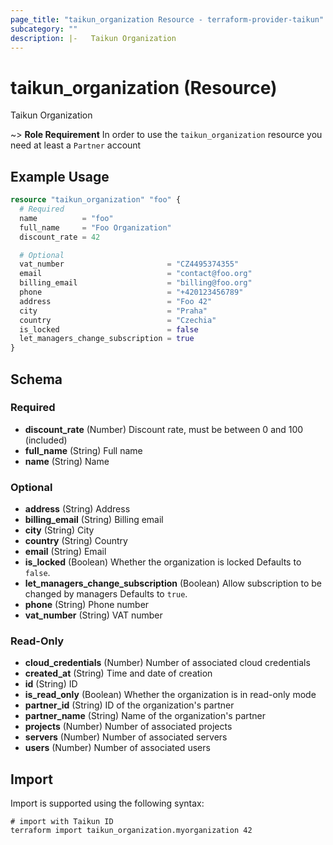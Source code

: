 ```yaml
---
page_title: "taikun_organization Resource - terraform-provider-taikun"
subcategory: ""
description: |-   Taikun Organization
---
```


# taikun_organization (Resource)

Taikun Organization

~> **Role Requirement** In order to use the `taikun_organization` resource you need at least a `Partner` account

## Example Usage

```terraform
resource "taikun_organization" "foo" {
  # Required
  name          = "foo"
  full_name     = "Foo Organization"
  discount_rate = 42

  # Optional
  vat_number                       = "CZ4495374355"
  email                            = "contact@foo.org"
  billing_email                    = "billing@foo.org"
  phone                            = "+420123456789"
  address                          = "Foo 42"
  city                             = "Praha"
  country                          = "Czechia"
  is_locked                        = false
  let_managers_change_subscription = true
}
```

<!-- schema generated by tfplugindocs -->
## Schema

### Required

- **discount_rate** (Number) Discount rate, must be between 0 and 100 (included)
- **full_name** (String) Full name
- **name** (String) Name

### Optional

- **address** (String) Address
- **billing_email** (String) Billing email
- **city** (String) City
- **country** (String) Country
- **email** (String) Email
- **is_locked** (Boolean) Whether the organization is locked Defaults to `false`.
- **let_managers_change_subscription** (Boolean) Allow subscription to be changed by managers Defaults to `true`.
- **phone** (String) Phone number
- **vat_number** (String) VAT number

### Read-Only

- **cloud_credentials** (Number) Number of associated cloud credentials
- **created_at** (String) Time and date of creation
- **id** (String) ID
- **is_read_only** (Boolean) Whether the organization is in read-only mode
- **partner_id** (String) ID of the organization's partner
- **partner_name** (String) Name of the organization's partner
- **projects** (Number) Number of associated projects
- **servers** (Number) Number of associated servers
- **users** (Number) Number of associated users

## Import

Import is supported using the following syntax:

```shell
# import with Taikun ID
terraform import taikun_organization.myorganization 42
```
